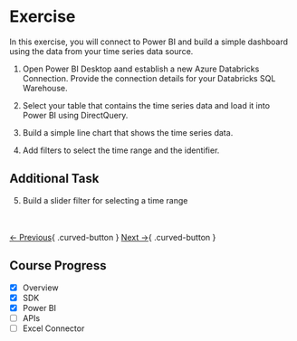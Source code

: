 # Exercise

In this exercise, you will connect to Power BI and build a simple dashboard using the data from your time series data source. 

1. Open Power BI Desktop aand establish a new Azure Databricks Connection. Provide the connection details for your Databricks SQL Warehouse.

2. Select your table that contains the time series data and load it into Power BI using DirectQuery.

3. Build a simple line chart that shows the time series data.

4. Add filters to select the time range and the identifier.

## Additional Task

5. Build a slider filter for selecting a time range

<br></br>
[← Previous](./overview.md){ .curved-button }
[Next →](../api/overview.md){ .curved-button }

## Course Progress
-   [X] Overview
-   [X] SDK
-   [X] Power BI 
-   [ ] APIs
-   [ ] Excel Connector